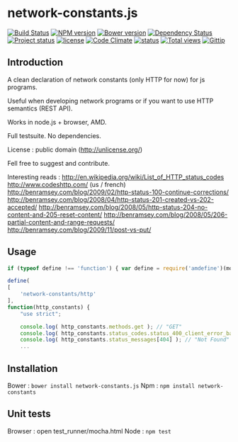 network-constants.js
====================

[![Build Status](https://travis-ci.org/Offirmo/network-constants.js.png?branch=master)](https://travis-ci.org/Offirmo/network-constants.js)
[![NPM version](https://badge.fury.io/js/network-constants.png)](http://badge.fury.io/js/network-constants)
[![Bower version](https://badge.fury.io/bo/network-constants.js.png)](http://badge.fury.io/bo/network-constants.js)
[![Dependency Status](https://gemnasium.com/Offirmo/network-constants.js.png)](https://gemnasium.com/Offirmo/network-constants.js)
[![Project status](http://img.shields.io/badge/project_status-stable_and_active-brightgreen.png)](http://offirmo.net/classifying-open-source-projects-status/)
[![license](http://img.shields.io/badge/license-public_domain-brightgreen.png)](http://unlicense.org/)
[![Code Climate](https://codeclimate.com/github/Offirmo/network-constants.js.png)](https://codeclimate.com/github/Offirmo/network-constants.js)
[![status](https://sourcegraph.com/api/repos/github.com/Offirmo/network-constants.js/badges/status.png)](https://sourcegraph.com/github.com/Offirmo/network-constants.js)
[![Total views](https://sourcegraph.com/api/repos/github.com/Offirmo/network-constants.js/counters/views.png)](https://sourcegraph.com/github.com/Offirmo/network-constants.js)
[![Gittip](http://img.shields.io/gittip/Offirmo.png)](https://www.gittip.com/Offirmo/)

Introduction
------------

A clean declaration of network constants (only HTTP for now) for js programs.

Useful when developing network programs or if you want to use HTTP semantics (REST API).

Works in node.js + browser, AMD.

Full testsuite. No dependencies.

License : public domain (http://unlicense.org/)

Fell free to suggest and contribute.

Interesting reads :
http://en.wikipedia.org/wiki/List_of_HTTP_status_codes
http://www.codeshttp.com/  (us / french)
http://benramsey.com/blog/2009/02/http-status-100-continue-corrections/
http://benramsey.com/blog/2008/04/http-status-201-created-vs-202-accepted/
http://benramsey.com/blog/2008/05/http-status-204-no-content-and-205-reset-content/
http://benramsey.com/blog/2008/05/206-partial-content-and-range-requests/
http://benramsey.com/blog/2009/11/post-vs-put/

Usage
-----

```javascript
if (typeof define !== 'function') { var define = require('amdefine')(module); } // node only

define(
[
	'network-constants/http'
],
function(http_constants) {
	"use strict";

	console.log( http_constants.methods.get ); // "GET"
	console.log( http_constants.status_codes.status_400_client_error_bad_request ); // 400
	console.log( http_constants.status_messages[404] ); // "Not Found"
	...
```

Installation
------------

Bower : `bower install network-constants.js`
Npm : `npm install network-constants`

Unit tests
----------

Browser : open test_runner/mocha.html
Node : `npm test`
